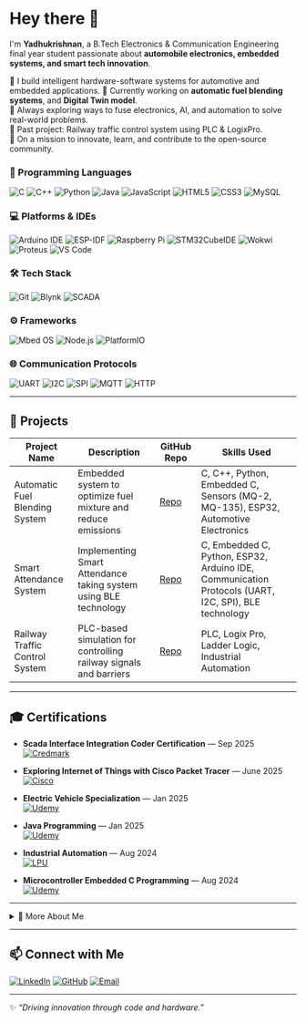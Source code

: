 # Hey there 👋

I'm **Yadhukrishnan**, a B.Tech Electronics & Communication Engineering final year student passionate about **automobile electronics, embedded systems, and smart tech innovation**.

🔧 I build intelligent hardware-software systems for automotive and embedded applications. 
🚀 Currently working on **automatic fuel blending systems**, and **Digital Twin model**.  
🧠 Always exploring ways to fuse electronics, AI, and automation to solve real-world problems.  
💼 Past project: Railway traffic control system using PLC & LogixPro.  
🌱 On a mission to innovate, learn, and contribute to the open-source community.  


### 🧠 Programming Languages
![C](https://img.shields.io/badge/C-000?style=for-the-badge&logo=c&logoColor=white)  ![C++](https://img.shields.io/badge/C++-00599C?style=for-the-badge&logo=cplusplus&logoColor=white)  ![Python](https://img.shields.io/badge/Python-3776AB?style=for-the-badge&logo=python&logoColor=white)  ![Java](https://img.shields.io/badge/Java-007396?style=for-the-badge&logo=java&logoColor=white)  ![JavaScript](https://img.shields.io/badge/JavaScript-F7DF1E?style=for-the-badge&logo=javascript&logoColor=black)  ![HTML5](https://img.shields.io/badge/HTML5-E34F26?style=for-the-badge&logo=html5&logoColor=white)  ![CSS3](https://img.shields.io/badge/CSS3-1572B6?style=for-the-badge&logo=css3&logoColor=white)  ![MySQL](https://img.shields.io/badge/MySQL-003545?style=for-the-badge&logo=mysql&logoColor=white)  

### 💻 Platforms & IDEs
![Arduino IDE](https://img.shields.io/badge/Arduino-00979D?style=for-the-badge&logo=arduino&logoColor=white)  ![ESP-IDF](https://img.shields.io/badge/ESP--IDF-000?style=for-the-badge&logo=espressif&logoColor=white)  ![Raspberry Pi](https://img.shields.io/badge/Raspberry%20Pi-A22846?style=for-the-badge&logo=raspberrypi&logoColor=white)  ![STM32CubeIDE](https://img.shields.io/badge/STM32CubeIDE-03234B?style=for-the-badge&logo=stmicroelectronics&logoColor=white)  ![Wokwi](https://img.shields.io/badge/Wokwi-2C2C2C?style=for-the-badge&logo=cloud&logoColor=white)  ![Proteus](https://img.shields.io/badge/Proteus-000000?style=for-the-badge&logo=proteus&logoColor=white)  ![VS Code](https://img.shields.io/badge/VS%20Code-007ACC?style=for-the-badge&logo=visual-studio-code&logoColor=white)  


### 🛠 Tech Stack
![Git](https://img.shields.io/badge/Git-F05032?style=for-the-badge&logo=git&logoColor=white)   ![Blynk](https://img.shields.io/badge/Blynk-00B0FF?style=for-the-badge&logo=blynk&logoColor=white)  ![SCADA](https://img.shields.io/badge/SCADA-000?style=for-the-badge&logo=unknown&logoColor=white)   


### ⚙️ Frameworks
![Mbed OS](https://img.shields.io/badge/Mbed%20OS-0078D7?style=for-the-badge&logo=arm&logoColor=white)  ![Node.js](https://img.shields.io/badge/Node.js-339933?style=for-the-badge&logo=node.js&logoColor=white)  ![PlatformIO](https://img.shields.io/badge/PlatformIO-0A0A0A?style=for-the-badge&logo=platformio&logoColor=white)  


### 🌐 Communication Protocols
![UART](https://img.shields.io/badge/UART-000?style=for-the-badge&logo=serial&logoColor=white)  ![I2C](https://img.shields.io/badge/I2C-000?style=for-the-badge&logo=serial&logoColor=white)  ![SPI](https://img.shields.io/badge/SPI-000?style=for-the-badge&logo=serial&logoColor=white)  ![MQTT](https://img.shields.io/badge/MQTT-FF6F00?style=for-the-badge&logo=mqtt&logoColor=white)  ![HTTP](https://img.shields.io/badge/HTTP-007ACC?style=for-the-badge&logo=http&logoColor=white)  

---

## 📌 Projects

| Project Name | Description | GitHub Repo | Skills Used |
|--------------|-------------|------------|------------|
| Automatic Fuel Blending System | Embedded system to optimize fuel mixture and reduce emissions | [Repo](https://github.com/Yadhukrishnan35/AFBS-Automatic-Fuel-Blending-System-.git) | C, C++, Python, Embedded C, Sensors (MQ-2, MQ-135), ESP32, Automotive Electronics |
| Smart Attendance System | Implementing Smart Attendance taking system using BLE technology | [Repo](https://github.com/Yadhukrishnan35/LiFiProject) | C, Embedded C, Python, ESP32, Arduino IDE, Communication Protocols (UART, I2C, SPI), BLE technology |
| Railway Traffic Control System | PLC-based simulation for controlling railway signals and barriers | [Repo](https://github.com/Yadhukrishnan35/RailwayPLC) | PLC, Logix Pro, Ladder Logic, Industrial Automation |

---
## 🎓 Certifications


- **Scada Interface Integration Coder Certification** — Sep 2025  
  [![Credmark](https://img.shields.io/badge/Credmark-CM-1f425f?style=for-the-badge&logo=credmark&logoColor=white)](https://credmark.ai/badge/CM-2509-8YS7ONV)  

- **Exploring Internet of Things with Cisco Packet Tracer** — June 2025  
  [![Cisco](https://img.shields.io/badge/Cisco-Networking-0072C6?style=for-the-badge&logo=cisco&logoColor=white)](https://www.netacad.com/courses/exploring-iot-cisco-packet-tracer?courseLang=en-US)  

- **Electric Vehicle Specialization** — Jan 2025  
  [![Udemy](https://img.shields.io/badge/Udemy-E5267A?style=for-the-badge&logo=udemy&logoColor=white)](https://www.udemy.com/certificate/UC-82f2bce8-264a-4c70-8203-52e2b9ddc079/)    

- **Java Programming** — Jan 2025  
  [![Udemy](https://img.shields.io/badge/Udemy-E5267A?style=for-the-badge&logo=udemy&logoColor=white)](https://www.udemy.com/certificate/UC-27096183-cf92-407a-853c-78e33e27b183/)  

- **Industrial Automation** — Aug 2024  
  [![LPU](https://img.shields.io/badge/LPU-CPE-FF4500?style=for-the-badge&logo=lovelyprofessionaluniversity&logoColor=white)](https://files.lpu.in/umsweb/skilldevcourse/SkillDevelopmentCertificates/12211253_440_08_15_2024.pdf)   

- **Microcontroller Embedded C Programming** — Aug 2024  
  [![Udemy](https://img.shields.io/badge/Udemy-E5267A?style=for-the-badge&logo=udemy&logoColor=white)](https://www.udemy.com/certificate/UC-a06a3821-1be6-49ef-9b99-36e9ec1f9fca/)  

---

<details>
  <summary>🔎 More About Me</summary>

- **Name:** Yadhukrishnan  
- **From:** India  
- **Education:** B.Tech in Electronics & Communication Engineering  
- **University:** Lovely Professional University  
- **Interests:** Automobile Electronics · Embedded Systems · AI & Automation  
- **Focus:** Continuously improving my knowledge of **Embedded Systems**, **Automotive Electronics**, and **Machine Learning**  

</details>

---
## 📫 Connect with Me
[![LinkedIn](https://img.shields.io/badge/LinkedIn-Profile-blue?style=for-the-badge&logo=linkedin)](https://linkedin.com/in/yourprofile)  [![GitHub](https://img.shields.io/badge/GitHub-@Yadhukrishnan35-181717?style=for-the-badge&logo=github)](https://github.com/Yadhukrishnan35)  [![Email](https://img.shields.io/badge/Email-youremail-lightgrey?style=for-the-badge&logo=gmail)](mailto:yadhuyk3@gmail.com)  

---

✨ *“Driving innovation through code and hardware.”*


